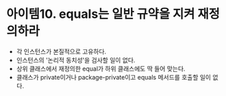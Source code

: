 # 아이템10. equals는 일반 규약을 지켜 재정의하라  


- 각 인스턴스가 본질적으로 고유하다.
- 인스턴스의 '논리적 동치성'을 검사할 일이 없다.
- 상위 클래스에서 재정의한 equal가 하위 클래스에도 딱 들어 맞는다.
- 클래스가 private이거나 package-private이고 equals 메서드를 호출할 일이 없다.
